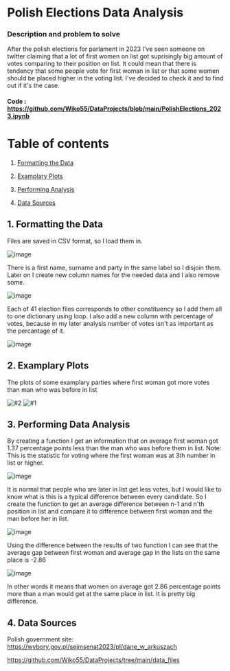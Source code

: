 # Polish Elections Data Analysis
### Description and problem to solve
After the polish elections for parlament in 2023 I've seen someone on twitter claiming that a lot of first women on list got suprisingly big amount of votes comparing to their position on list. It could mean that there is tendency that some people vote for first woman in list or that some women should be placed higher in the voting list.
I've decided to check it and to find out if it's the case. 
#### Code : https://github.com/Wiko55/DataProjects/blob/main/PolishElections_2023.ipynb
# Table of contents
1. [Formatting the Data](#section1)

2. [Examplary Plots](#section2)

3. [Performing Analysis](#section3)
    
4. [Data Sources](#section4)



## 1. Formatting the Data <a name="section1"></a>
Files are saved in CSV format, so I load them in.

![image](https://github.com/Wiko55/Projects/assets/139919714/be4b0227-0a12-4802-8597-1ea2e4e2f2d9)

There is a first name, surname and party in the same label so I disjoin them. Later on I create new column names for the needed data and I also remove some.

![image](https://github.com/Wiko55/Projects/assets/139919714/25b74055-ded0-4826-ac73-04ba4ef35cd6)

Each of 41 election files corresponds to other constituency so I add them all to one dictionary using loop. I also add a new column with percentage of votes, because in my later analysis number of votes isn't as important as the percantage of it.

![image](https://github.com/Wiko55/Projects/assets/139919714/8b410bd9-efca-4221-9818-ead5452ec66f)


## 2. Examplary Plots <a name="section2"></a>
The plots of some examplary parties where first woman got more votes than man who was before in list

![#2](https://github.com/Wiko55/Projects/assets/139919714/95ffe77e-149f-4324-9fcc-6abcef9609dd)
![#1](https://github.com/Wiko55/Projects/assets/139919714/d0fd0761-5a1d-4540-98d4-86b04fc63192)

## 3. Performing Data Analysis <a name="section3"></a>
By creating a function I get an information that on average first woman got 1.37 percentage points less than the man who was before them in list. 
Note: This is the statistic for voting where the first woman was at 3th number in list or higher.

![image](https://github.com/Wiko55/Projects/assets/139919714/16bb341c-c922-42b2-bd53-e3a10ed5739e)

It is normal that people who are later in list get less votes, but I would like to know what is this is a typical difference between every candidate.
So I create the function to get an average difference between n-1 and n'th position in list and compare it to difference between first woman and the man before her in list.

![image](https://github.com/Wiko55/Projects/assets/139919714/e0547a5d-70c8-413e-a453-415939d5cb08)

Using the difference between the results of two function I can see that the average gap between first woman and average gap in the lists on the same place is -2.86

![image](https://github.com/Wiko55/Projects/assets/139919714/7dc8b6cd-28fe-4109-ab0d-acc83b64b9f8)

In other words it means that women on average got 2.86 percentage points more than a man would get at the same place in list. It is pretty big difference.

## 4. Data Sources <a name="section4"></a>
Polish government site: https://wybory.gov.pl/sejmsenat2023/pl/dane_w_arkuszach

https://github.com/Wiko55/DataProjects/tree/main/data_files
